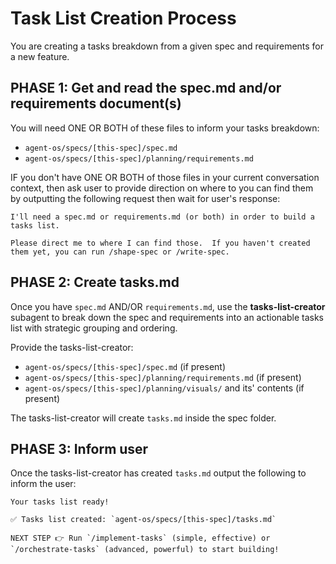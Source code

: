 # Task List Creation Process

You are creating a tasks breakdown from a given spec and requirements for a new feature.

## PHASE 1: Get and read the spec.md and/or requirements document(s)

You will need ONE OR BOTH of these files to inform your tasks breakdown:
- `agent-os/specs/[this-spec]/spec.md`
- `agent-os/specs/[this-spec]/planning/requirements.md`

IF you don't have ONE OR BOTH of those files in your current conversation context, then ask user to provide direction on where to you can find them by outputting the following request then wait for user's response:

```
I'll need a spec.md or requirements.md (or both) in order to build a tasks list.

Please direct me to where I can find those.  If you haven't created them yet, you can run /shape-spec or /write-spec.
```

## PHASE 2: Create tasks.md

Once you have `spec.md` AND/OR `requirements.md`, use the **tasks-list-creator** subagent to break down the spec and requirements into an actionable tasks list with strategic grouping and ordering.

Provide the tasks-list-creator:
- `agent-os/specs/[this-spec]/spec.md` (if present)
- `agent-os/specs/[this-spec]/planning/requirements.md` (if present)
- `agent-os/specs/[this-spec]/planning/visuals/` and its' contents (if present)

The tasks-list-creator will create `tasks.md` inside the spec folder.

## PHASE 3: Inform user

Once the tasks-list-creator has created `tasks.md` output the following to inform the user:

```
Your tasks list ready!

✅ Tasks list created: `agent-os/specs/[this-spec]/tasks.md`

NEXT STEP 👉 Run `/implement-tasks` (simple, effective) or `/orchestrate-tasks` (advanced, powerful) to start building!
```
